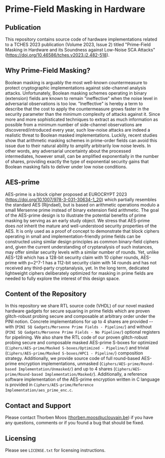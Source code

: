 # Prime-Field Masking in Hardware

## Publication
This repository contains source code of hardware implementations related to a TCHES 2023 publication (Volume 2023, Issue 2) titled "Prime-Field Masking in Hardware and its Soundness against Low-Noise SCA Attacks" (https://doi.org/10.46586/tches.v2023.i2.482-518).

## Why Prime-Field Masking?
Boolean masking is arguably the most well-known countermeasure to protect cryptographic implementations against side-channel analysis attacks. Unfortunately, Boolean masking schemes operating in binary (extension) fields are known to remain "ineffective" when the noise level in adversarial observations is too low. "Ineffective" is hereby a term to describe that the cost to apply the countermeasure grows faster in the security parameter than the minimum complexity of attacks against it. Since more and more sophisticated techniques to extract as much information as possible from a minimum number of side-channel observations are discovered/introduced every year, such low-noise attacks are indeed a realistic threat to Boolean masked implementations. Luckily, recent studies show that arithmetic masking schemes in prime-order fields can avoid this issue due to their natural ability to amplify arbitrarily low noise levels. In other words, any adversarial uncertainty about the processed intermediates, however small, can be amplified exponentially in the number of shares, providing exactly the type of exponential security gains that Boolean masking fails to deliver under low noise conditions.

## AES-prime
AES-prime is a block cipher proposed at EUROCRYPT 2023 (https://doi.org/10.1007/978-3-031-30634-1_20) which partially resembles the standard AES (Rijndael), but is based on arithmetic operations modulo a small Mersenne prime instead of binary extension field arithmetic. The goal of the AES-prime design is to illustrate the potential benefits of prime masking by serving as an early study object. We stress that AES-prime does *not* inherit the mature and well-understood security properties of the AES. It is only used as a proof of concept to demonstrate that block ciphers operating in small and implementation-friendly prime fields can be constructed using similar design principles as common binary-field ciphers and, given the current understanding of cryptanalysis of such instances, may offer similar security levels with a similar number of rounds. Yet, unlike AES-128 which has a 128-bit security claim with 10 cipher rounds, AES-prime with p=2^7-1 has a 112-bit security claim with 14 rounds and has not received any third-party cryptanalysis, yet. In the long term, dedicated lightweight ciphers deliberately optimized for masking in prime fields are needed to fully explore the interest of this design space.

## Content of the Repository
In this repository we share RTL source code (VHDL) of our novel masked hardware gadgets for secure squaring in prime fields which are proven glitch-robust probing secure and composable at arbitrary order under the PINI notion. Concrete implementations for up to 4 shares are provided -- with (`PINI SQ Gadgets/Mersenne Prime Fields - Pipeline/`) and without (`PINI SQ Gadgets/Mersenne Prime Fields - No Pipeline/`) optional registers for pipelining. We also share the RTL code of our proven glitch-robust probing secure and composable masked AES-prime S-boxes for optimized (`Ciphers/AES-prime/Masked S-boxes/Optimized - Pipeline/`) and trivial (`Ciphers/AES-prime/Masked S-boxes/HPC1 - Pipeline/`) composition strategy. Additionally, we provide source code of full round-based AES-prime encryption implementations, unmasked (`Ciphers/AES-prime/Round-based Implementation/Unmasked/`) and up to 4 shares (`Ciphers/AES-prime/Round-based Implementation/Masked/`). Additionally, a reference software implementation of the AES-prime encryption written in C language is provided in `Ciphers/AES-prime/Reference Implementation/aes_prime_enc.c`.

## Contact and Support
Please contact Thorben Moos (thorben.moos@uclouvain.be) if you have any questions, comments or if you found a bug that should be fixed.

## Licensing
Please see `LICENSE.txt` for licensing instructions.